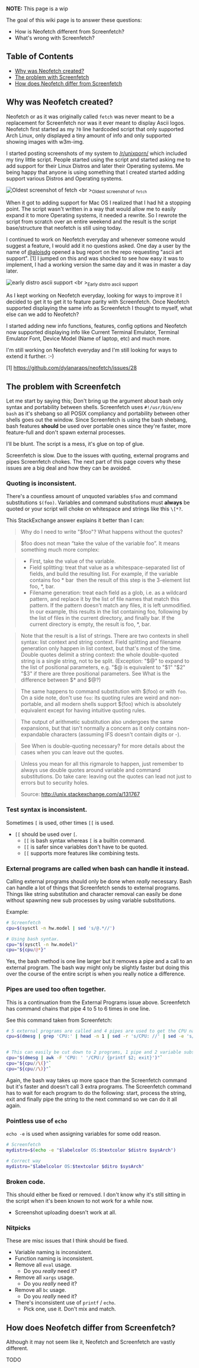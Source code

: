 **NOTE:** This page is a wip

The goal of this wiki page is to answer these questions:

- How is Neofetch different from Screenfetch?
- What's wrong with Screenfetch?

## Table of Contents

- [Why was Neofetch created?](#why-was-neofetch-created)
- [The problem with Screenfetch](#the-problem-with-screenfetch)
- [How does Neofetch differ from Screenfetch](#how-does-neofetch-differ-from-screenfetch)

## Why was Neofetch created?

Neofetch or as it was originally called `fetch` was never meant to be a replacement for Screenfetch nor was it ever meant to display Ascii logos. Neofetch first started as my `70` line hardcoded script that only supported Arch Linux, only displayed a tiny amount of info and only supported showing images with w3m-img. 

I started posting screenshots of my system to [/r/unixporn/](https://reddit.com/r/unixporn) which included my tiny little script. People started using the script and started asking me to add support for their Linux Distros and later their Operating systems. Me being happy that anyone is using something that I created started adding support various Distros and Operating systems. 

![Oldest screenshot of fetch](https://u.teknik.io/h7KSz.png)
<br \><sub>Oldest screenshot of `fetch`</sub>

When it got to adding support for Mac OS I realized that I had hit a stopping point. The script wasn't written in a way that would allow me to easily expand it to more Operating systems, it needed a rewrite. So I rewrote the script from scratch over an entire weekend and the result is the script base/structure that neofetch is still using today.

I continued to work on Neofetch everyday and whenever someone would suggest a feature, I would add it no questions asked. One day a user by the name of [@aloisdg](https://github.com/dylanaraps/neofetch/issues/28) opened a bug report on the repo requesting "ascii art support". \[1\] I jumped on this and was shocked to see how easy it was to implement, I had a working version the same day and it was in master a day later. 

![early distro ascii support](https://camo.githubusercontent.com/92b2d32b4f1d22b6fb2dbb680417c8a91a5b8f3b/687474703a2f2f692e696d6775722e636f6d2f744746664b4b302e706e67)
<br \><sub>Early distro ascii support</sub>

As I kept working on Neofetch everyday, looking for ways to improve it I decided to get it to get it to feature parity with Screenfetch. Once Neofetch supported displaying the same info as Screenfetch I thought to myself, what else can we add to Neofetch?

I started adding new info functions, features, config options and Neofetch now supported displaying info like Current Terminal Emulator, Terminal Emulator Font, Device Model (Name of laptop, etc) and much more.

I'm still working on Neofetch everyday and I'm still looking for ways to extend it further. :-)

\[1\] https://github.com/dylanaraps/neofetch/issues/28


## The problem with Screenfetch

Let me start by saying this; Don't bring up the argument about bash only syntax and portability between shells. Screenfetch uses `#!/usr/bin/env bash` as it's shebang so all POSIX compliancy and portability between other shells goes out the window. Since Screenfetch is using the bash shebang, bash features **should** be used over portable ones since they're faster, more feature-full and don't spawn external processes. 

I'll be blunt. The script is a mess, it's glue on top of glue. 

Screenfetch is slow. Due to the issues with quoting, external programs and pipes Screenfetch chokes. The next part of this page covers why these issues are a big deal and how they can be avoided.


### Quoting is inconsistent.

There's a countless amount of unquoted variables `$foo` and command substitutions `$(foo)`. Variables and command substitutions must **always** be quoted or your script will choke on whitespace and strings like this `\[*?`. 

This StackExchange answer explains it better than I can:

> Why do I need to write "$foo"? What happens without the quotes?

> $foo does not mean “take the value of the variable foo”. It means something much more complex:

>    - First, take the value of the variable.
>    - Field splitting: treat that value as a whitespace-separated list of fields, and build the resulting list. For example, if the variable contains foo *  bar ​ then the result of this step is the 3-element list foo, *, bar.
>    - Filename generation: treat each field as a glob, i.e. as a wildcard pattern, and replace it by the list of file names that match this pattern. If the pattern doesn't match any files, it is left unmodified. In our example, this results in the list containing foo, following by the list of files in the current directory, and finally bar. If the current directory is empty, the result is foo, *, bar.

> Note that the result is a list of strings. There are two contexts in shell syntax: list context and string context. Field splitting and filename generation only happen in list context, but that's most of the time. Double quotes delimit a string context: the whole double-quoted string is a single string, not to be split. (Exception: "$@" to expand to the list of positional parameters, e.g. "$@ is equivalent to "$1" "$2" "$3" if there are three positional parameters. See What is the difference between $* and $@?)

> The same happens to command substitution with $(foo) or with `foo`. On a side note, don't use `foo`: its quoting rules are weird and non-portable, and all modern shells support $(foo) which is absolutely equivalent except for having intuitive quoting rules.

> The output of arithmetic substitution also undergoes the same expansions, but that isn't normally a concern as it only contains non-expandable characters (assuming IFS doesn't contain digits or -).

> See When is double-quoting necessary? for more details about the cases when you can leave out the quotes.

> Unless you mean for all this rigmarole to happen, just remember to always use double quotes around variable and command substitutions. Do take care: leaving out the quotes can lead not just to errors but to security holes.
>
> Source: http://unix.stackexchange.com/a/131767


### Test syntax is inconsistent.

Sometimes `[` is used, other times `[[` is used.
- `[[` should be used over `[`.
    - `[[` is bash syntax whereas `[` is a builtin command.
    - `[[` is safer since variables don't have to be quoted.
    - `[[` supports more features like combining tests.


### External programs are called when bash can handle it instead.

Calling external programs should only be done when *really* necessary. Bash can handle a lot of things that Screenfetch sends to external programs. Things like string substitution and character removal can easily be done without spawning new sub processes by using variable substitutions.

Example:

```sh
# Screenfetch
cpu=$(sysctl -n hw.model | sed 's/@.*//')

# Using bash syntax.
cpu="$(sysctl -n hw.model)"
cpu="${cpu/@*}"
```

Yes, the bash method is one line larger but it removes a pipe and a call to an external program. The bash way might only be slightly faster but doing this over the course of the entire script is when you really notice a difference.


### Pipes are used too often together.

This is a continuation from the External Programs issue above. Screenfetch has command chains that pipe 4 to 5 to 6 times in one line. 

See this command taken from Screenfetch:

```sh
# 5 external programs are called and 4 pipes are used to get the CPU name from `dmesg`
cpu=$(dmesg | grep 'CPU:' | head -n 1 | sed -r 's/CPU: //' | sed -e 's/([^()]*)//g')`


# This can easily be cut down to 2 programs, 1 pipe and 2 variable substitutions.
cpu="$(dmesg | awk -F 'CPU: ' '/CPU:/ {printf $2; exit}')"`
cpu="${cpu//\(}"`
cpu="${cpu//\)}"`
```

Again, the bash way takes up more space than the Screenfetch command but it's faster and doesn't call 3 extra programs. The Screenfetch command has to wait for each program to do the following: start, process the string, exit and finally pipe the string to the next command so we can do it all again.


### Pointless use of `echo`

`echo -e` is used when assigning variables for some odd reason.

```sh
# Screenfetch
mydistro=$(echo -e "$labelcolor OS:$textcolor $distro $sysArch")

# Correct way
mydistro="$labelcolor OS:$textcolor $ditro $sysArch"
```

### Broken code.

This should either be fixed or removed. I don't know why it's still sitting in the script when it's been known to not work for a while now.

- Screenshot uploading doesn't work at all.


### Nitpicks

These are misc issues that I think should be fixed.

- Variable naming is inconsistent.
- Function naming is inconsistent.
- Remove all `eval` usage.
    - Do you *really* need it?
- Remove all `xargs` usage.
    - Do you *really* need it?
- Remove all `bc` usage.
    - Do you *really* need it?
- There's inconsistent use of `printf` / `echo`.
    - Pick one, use it. Don't mix and match.


## How does Neofetch differ from Screenfetch?

Although it may not seem like it, Neofetch and Screenfetch are vastly different. 

TODO